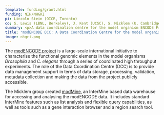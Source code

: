 ```yaml
---
template: funding/grant.html
funding: NIH/NHGRI
pi: Lincoln Stein (OICR, Toronto)
co: S. Lewis (LBNL, Berkeley), J. Kent (UCSC), G. Micklem (U. Cambridge)
summary: <p>A data coordination centre for the model organism ENCODE Project.</p>
title: "modENCODE DCC: A Data Coordination Centre for the model organism ENCODE project"
image: nhgri.png
---
```

The [modENCODE project](http://www.modencode.org/) is a large-scale international initiative to characterise the functional genomic elements in the model organisms *Drosophila* and *C. elegans* through a series of coordinated high throughput experiments. The role of the Data Coordination Centre (DCC) is to provide data management support in terms of data storage, processing, validation, metadata collection and making the data from the project publicly accessible.

The Micklem group created [modMine](http://intermine.modencode.org/), an InterMine based data warehouse for accessing and analysing the modENCODE data. It includes standard InterMine features such as list analysis and flexible query capabilities, as well as tools such as a gene interaction browser and a region search tool.
